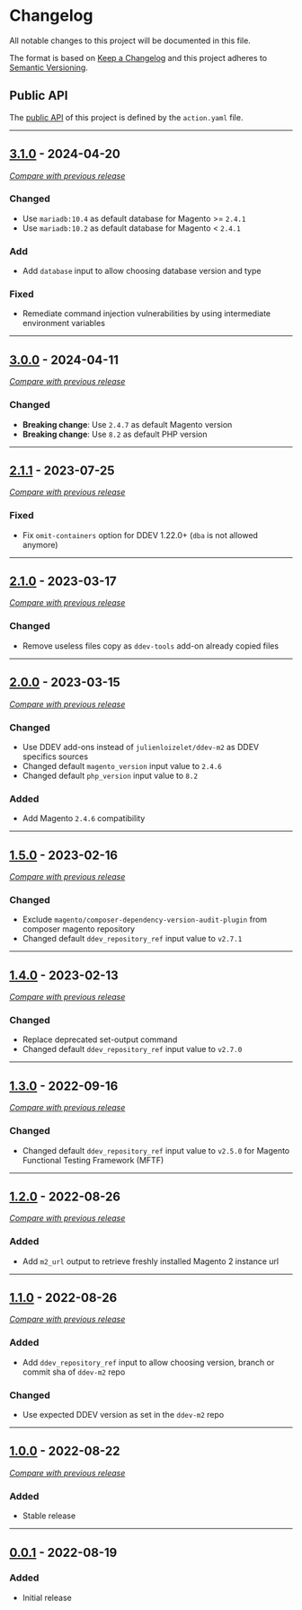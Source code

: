 # Changelog
All notable changes to this project will be documented in this file.

The format is based on [Keep a Changelog](https://keepachangelog.com/en)
and this project adheres to [Semantic Versioning](https://semver.org/spec/v2.0.0.html).

## Public API

The [public API](https://semver.org/spec/v2.0.0.html#spec-item-1) of this project is defined by the `action.yaml` file.

---

## [3.1.0](https://github.com/julienloizelet/magento2-ddev-installation/releases/tag/v3.1.0) - 2024-04-20
[_Compare with previous release_](https://github.com/julienloizelet/magento2-ddev-installation/compare/v3.0.0...v3.1.0)

### Changed

- Use `mariadb:10.4` as default database for Magento >= `2.4.1`
- Use `mariadb:10.2` as default database for Magento < `2.4.1`


### Add

- Add `database` input to allow choosing database version and type


### Fixed

- Remediate command injection vulnerabilities by using intermediate environment variables

---


## [3.0.0](https://github.com/julienloizelet/magento2-ddev-installation/releases/tag/v3.0.0) - 2024-04-11
[_Compare with previous release_](https://github.com/julienloizelet/magento2-ddev-installation/compare/v2.1.1...v3.0.0)

### Changed

- **Breaking change**: Use `2.4.7` as default Magento version
- **Breaking change**: Use `8.2` as default PHP version


---

## [2.1.1](https://github.com/julienloizelet/magento2-ddev-installation/releases/tag/v2.1.1) - 2023-07-25
[_Compare with previous release_](https://github.com/julienloizelet/magento2-ddev-installation/compare/v2.1.0...v2.1.1)

### Fixed

- Fix `omit-containers` option for DDEV 1.22.0+ (`dba` is not allowed anymore)


---


## [2.1.0](https://github.com/julienloizelet/magento2-ddev-installation/releases/tag/v2.1.0) - 2023-03-17
[_Compare with previous release_](https://github.com/julienloizelet/magento2-ddev-installation/compare/v2.0.0...v2.1.0)

### Changed

- Remove useless files copy as `ddev-tools` add-on already copied files


---

## [2.0.0](https://github.com/julienloizelet/magento2-ddev-installation/releases/tag/v2.0.0) - 2023-03-15
[_Compare with previous release_](https://github.com/julienloizelet/magento2-ddev-installation/compare/v1.5.0...v2.0.0)

### Changed

- Use DDEV add-ons instead of `julienloizelet/ddev-m2` as DDEV specifics sources 
- Changed default `magento_version` input value to `2.4.6`
- Changed default `php_version` input value to `8.2`

### Added
- Add Magento `2.4.6` compatibility

---

## [1.5.0](https://github.com/julienloizelet/magento2-ddev-installation/releases/tag/v1.5.0) - 2023-02-16
[_Compare with previous release_](https://github.com/julienloizelet/magento2-ddev-installation/compare/v1.4.0...v1.5.0)

### Changed

- Exclude `magento/composer-dependency-version-audit-plugin` from composer magento repository
- Changed default `ddev_repository_ref` input value to `v2.7.1`

---


## [1.4.0](https://github.com/julienloizelet/magento2-ddev-installation/releases/tag/v1.4.0) - 2023-02-13
[_Compare with previous release_](https://github.com/julienloizelet/magento2-ddev-installation/compare/v1.3.0...v1.4.0)

### Changed

- Replace deprecated set-output command
- Changed default `ddev_repository_ref` input value to `v2.7.0`


---

## [1.3.0](https://github.com/julienloizelet/magento2-ddev-installation/releases/tag/v1.3.0) - 2022-09-16
[_Compare with previous release_](https://github.com/julienloizelet/magento2-ddev-installation/compare/v1.2.0...v1.3.0)

### Changed

- Changed default `ddev_repository_ref` input value to `v2.5.0` for Magento Functional Testing Framework (MFTF) 
---

## [1.2.0](https://github.com/julienloizelet/magento2-ddev-installation/releases/tag/v1.2.0) - 2022-08-26
[_Compare with previous release_](https://github.com/julienloizelet/magento2-ddev-installation/compare/v1.1.0...v1.2.0)

### Added

- Add `m2_url` output to retrieve freshly installed Magento 2 instance url
---
## [1.1.0](https://github.com/julienloizelet/magento2-ddev-installation/releases/tag/v1.1.0) - 2022-08-26
[_Compare with previous release_](https://github.com/julienloizelet/magento2-ddev-installation/compare/v1.0.0...v1.1.0)
### Added

- Add `ddev_repository_ref` input to allow choosing version, branch or commit sha of `ddev-m2` repo

### Changed

- Use expected DDEV version as set in the `ddev-m2` repo
---
## [1.0.0](https://github.com/julienloizelet/magento2-ddev-installation/releases/tag/v1.0.0) - 2022-08-22
[_Compare with previous release_](https://github.com/julienloizelet/magento2-ddev-installation/compare/v0.0.1...v1.0.0)
### Added
- Stable release
---
## [0.0.1](https://github.com/julienloizelet/magento2-ddev-installation/releases/tag/v0.0.1) - 2022-08-19

### Added
- Initial release
